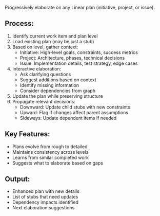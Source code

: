 Progressively elaborate on any Linear plan (initiative, project, or issue).

## Process:
1. Identify current work item and plan level
2. Load existing plan (may be just a stub)
3. Based on level, gather context:
   - Initiative: High-level goals, constraints, success metrics
   - Project: Architecture, phases, technical decisions
   - Issue: Implementation details, test strategy, edge cases
4. Interactive elaboration:
   - Ask clarifying questions
   - Suggest additions based on context
   - Identify missing information
   - Consider dependencies from graph
5. Update the plan while preserving structure
6. Propagate relevant decisions:
   - Downward: Update child stubs with new constraints
   - Upward: Flag if changes affect parent assumptions
   - Sideways: Update dependent items if needed

## Key Features:
- Plans evolve from rough to detailed
- Maintains consistency across levels
- Learns from similar completed work
- Suggests what to elaborate based on gaps

## Output:
- Enhanced plan with new details
- List of stubs that need updates
- Dependency impacts identified
- Next elaboration suggestions